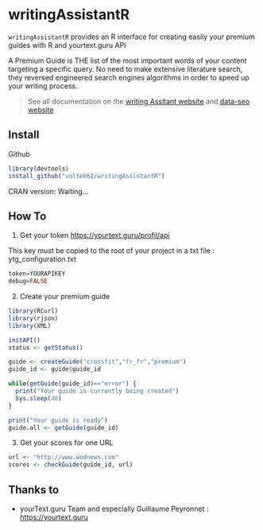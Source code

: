 # writingAssistantR

`writingAssistantR` provides an R interface for creating easily your premium guides with R and yourtext.guru API

A Premium Guide is THE list of the most important words of your content targeting a specific query. No need to make extensive literature search, they reversed engineered search engines algorithms in order to speed up your writing process.

> See all documentation on the [writing Assitant website](https://github.com/writingAssistantR) and [data-seo website](https://data-seo.fr)

## Install

Github

```r
library(devtools)
install_github("voltek62/writingAssistantR")
```

CRAN version: Waiting...

## How To

1. Get your token
https://yourtext.guru/profil/api

This key must be copied to the root of your project in a txt file : ytg_configuration.txt

```r
token=YOURAPIKEY
debug=FALSE
```

2. Create your premium guide
```r
library(RCurl)
library(rjson)
library(XML)

initAPI()
status <- getStatus()

guide <- createGuide("crossfit","fr_fr","premium")
guide_id <- guide$guide_id

while(getGuide(guide_id)=="error") {
  print("Your guide is currently being created")
  Sys.sleep(40)
}

print("Your guide is ready")
guide.all <- getGuide(guide_id)
```


3. Get your scores for one URL
```r
url <- "http://www.wodnews.com"
scores <- checkGuide(guide_id, url)
```

## Thanks to

* yourText.guru Team and especially Guillaume Peyronnet : https://yourtext.guru

